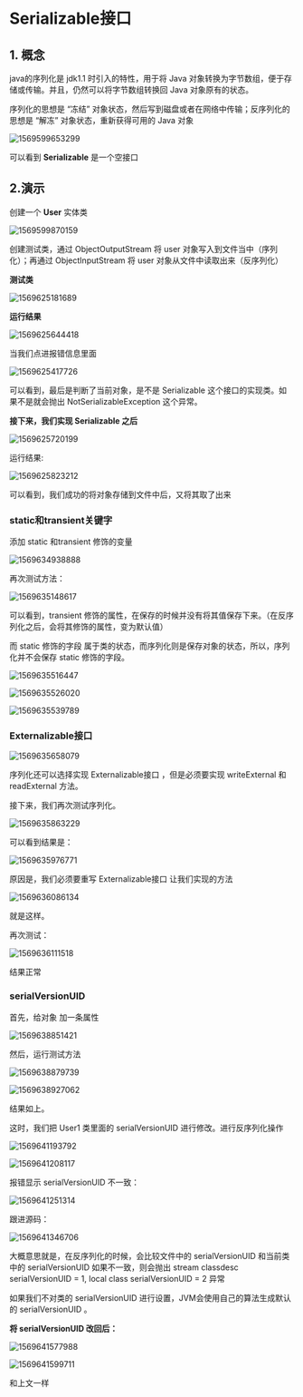 # Serializable接口

## 1. 概念

java的序列化是 jdk1.1 时引入的特性，用于将 Java 对象转换为字节数组，便于存储或传输。并且，仍然可以将字节数组转换回 Java 对象原有的状态。

序列化的思想是 “冻结” 对象状态，然后写到磁盘或者在网络中传输；反序列化的思想是 “解冻” 对象状态，重新获得可用的 Java 对象

![1569599653299](C:\Users\Lenovo\Desktop\StudyNotes\images\Serializable\1569599653299.png)

可以看到 **Serializable** 是一个空接口

## 2.演示

创建一个 **User** 实体类

![1569599870159](C:\Users\Lenovo\Desktopimages\Serializable\1569599870159.png)

创建测试类，通过 ObjectOutputStream 将 user 对象写入到文件当中（序列化）；再通过 ObjectInputStream 将 user 对象从文件中读取出来（反序列化）

**测试类**

![1569625181689](C:\Users\Lenovo\Desktop\StudyNotes\images\Serializable\1569625181689.png)

**运行结果**

![1569625644418](C:\Users\Lenovo\Desktop\StudyNotes\images\Serializable\1569625644418.png)

当我们点进报错信息里面

![1569625417726](C:\Users\Lenovo\Desktop\StudyNotes\images\Serializable\1569625417726.png)

可以看到，最后是判断了当前对象，是不是 Serializable 这个接口的实现类。如果不是就会抛出 NotSerializableException 这个异常。

**接下来，我们实现 Serializable 之后**

![1569625720199](C:\Users\Lenovo\Desktop\StudyNotes\images\Serializable\1569625720199.png)

运行结果:

![1569625823212](C:\Users\Lenovo\Desktop\StudyNotes\images\Serializable\1569625823212.png)

可以看到，我们成功的将对象存储到文件中后，又将其取了出来

### static和transient关键字

添加 static 和transient 修饰的变量

![1569634938888](C:\Users\Lenovo\Desktop\StudyNotes\images\Serializable\1569634938888.png)

再次测试方法：

![1569635148617](C:\Users\Lenovo\Desktop\StudyNotes\images\Serializable\1569635148617.png)

可以看到，transient 修饰的属性，在保存的时候并没有将其值保存下来。（在反序列化之后，会将其修饰的属性，变为默认值）

而 static 修饰的字段 属于类的状态，而序列化则是保存对象的状态，所以，序列化并不会保存 static 修饰的字段。

![1569635516447](C:\Users\Lenovo\Desktop\StudyNotes\images\Serializable\1569635516447.png)

![1569635526020](C:\Users\Lenovo\Desktop\StudyNotes\images\Serializable\1569635526020.png)

![1569635539789](C:\Users\Lenovo\Desktop\StudyNotes\images\Serializable\1569635539789.png)

### Externalizable接口

![1569635658079](C:\Users\Lenovo\Desktop\StudyNotes\images\Serializable\1569635658079.png)

序列化还可以选择实现 Externalizable接口 ，但是必须要实现 writeExternal 和 readExternal 方法。

接下来，我们再次测试序列化。

![1569635863229](C:\Users\Lenovo\Desktop\StudyNotes\images\Serializable\1569635863229.png)

可以看到结果是：

![1569635976771](C:\Users\Lenovo\Desktop\StudyNotes\images\Serializable\1569635976771.png)

原因是，我们必须要重写 Externalizable接口 让我们实现的方法

![1569636086134](C:\Users\Lenovo\Desktop\StudyNotes\images\Serializable\1569636086134.png)

就是这样。

再次测试：

![1569636111518](C:\Users\Lenovo\Desktop\StudyNotes\images\Serializable\1569636111518.png)

结果正常

### serialVersionUID

首先，给对象 加一条属性

![1569638851421](C:\Users\Lenovo\Desktop\StudyNotes\images\Serializable\1569638851421.png)

然后，运行测试方法

![1569638879739](C:\Users\Lenovo\Desktop\StudyNotes\images\Serializable\1569638879739.png)

![1569638927062](C:\Users\Lenovo\Desktop\StudyNotes\images\Serializable\1569638927062.png)

结果如上。

这时，我们把 User1 类里面的 serialVersionUID 进行修改。进行反序列化操作

![1569641193792](C:\Users\Lenovo\Desktop\StudyNotes\images\Serializable\1569641193792.png)

![1569641208117](C:\Users\Lenovo\Desktop\StudyNotes\images\Serializable\1569641208117.png)

报错显示 serialVersionUID 不一致：

![1569641251314](C:\Users\Lenovo\Desktop\StudyNotes\images\Serializable\1569641251314.png)

跟进源码：

![1569641346706](C:\Users\Lenovo\Desktop\StudyNotes\images\Serializable\1569641346706.png)

大概意思就是，在反序列化的时候，会比较文件中的  serialVersionUID   和当前类中的  serialVersionUID  如果不一致，则会抛出 stream classdesc serialVersionUID = 1, local class serialVersionUID = 2 异常



如果我们不对类的 serialVersionUID  进行设置，JVM会使用自己的算法生成默认的 serialVersionUID  。



**将 serialVersionUID  改回后：**

![1569641577988](C:\Users\Lenovo\Desktop\StudyNotes\images\Serializable\1569641577988.png)

![1569641599711](C:\Users\Lenovo\Desktop\StudyNotes\images\Serializable\1569641599711.png)

和上文一样